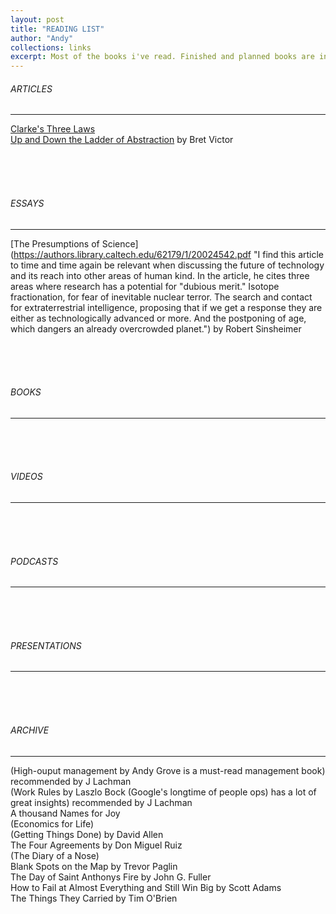 ```yaml
---
layout: post
title: "READING LIST"
author: "Andy"
collections: links
excerpt: Most of the books i've read. Finished and planned books are in the archive. Books that are important are organized accordingly.
---
```


###### ARTICLES
---
[Clarke's Three Laws](https://en.wikipedia.org/wiki/Clarke%27s_three_laws "1. When a distinguished but elderly scientist states that something is possible, he is almost certainly right. When he states that something is impossible, he is very probably wrong.                 2. The only way of discovering the limits of the possible is to venture a little way past them into the impossible.                                                       3. Any sufficiently advanced technology is indistinguishable from magic.")
<br>
[Up and Down the Ladder of Abstraction](http://worrydream.com/LadderOfAbstraction/) by Bret Victor


<br><br><br>
###### ESSAYS
---
[The Presumptions of Science](https://authors.library.caltech.edu/62179/1/20024542.pdf "I find this article to time and time again be relevant when discussing the future of technology and its reach into other areas of human kind. In the article, he cites three areas where research has a potential for "dubious merit." Isotope fractionation, for fear of inevitable nuclear terror. The search and contact for extraterrestrial intelligence, proposing that if we get a response they are either as technologically advanced or more. And the postponing of age, which dangers an already overcrowded planet.") by Robert Sinsheimer

<br><br><br>
###### BOOKS
---

<br><br><br>
###### VIDEOS
---

<br><br><br>
###### PODCASTS
---

<br><br><br>
###### PRESENTATIONS
---

<br><br><br>
###### ARCHIVE
---
(High-ouput management by Andy Grove is a must-read management book) recommended by J Lachman
 <br>
(Work Rules by Laszlo Bock (Google's longtime of people ops) has a lot of great insights) recommended by J Lachman
<br>
A thousand Names for Joy
<br>
(Economics for Life)
<br>
(Getting Things Done) by David Allen
<br>
The Four Agreements by Don Miguel Ruiz
<br>
(The Diary of a Nose)
<br>
Blank Spots on the Map by Trevor Paglin
<br>
The Day of Saint Anthonys Fire by John G. Fuller
<br>
How to Fail at Almost Everything and Still Win Big by Scott Adams
<br>
The Things They Carried by Tim O'Brien

